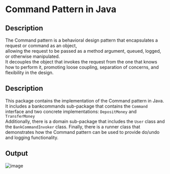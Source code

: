 # Command Pattern in Java
## Description
The Command pattern is a behavioral design pattern that encapsulates a request or command as an object,  
allowing the request to be passed as a method argument, queued, logged, or otherwise manipulated.  
It decouples the object that invokes the request from the one that knows how to perform it, promoting loose coupling, separation of concerns, and flexibility in the design.

## Description
This package contains the implementation of the Command pattern in Java.
It includes a bankcommands sub-package that contains the `Command` interface and two concrete
implementations: `DepositMoney` and `TransferMoney`  
Additionally, there is a domain sub-package that includes the `User` class and the `BankCommandInvoker` class.
Finally, there is a runner class that demonstrates how the Command pattern can be used to provide do/undo and logging functionality.

## Output
![image](https://user-images.githubusercontent.com/84196929/235813878-22ca3ec3-8de6-46b9-8427-f08c00338650.png)
